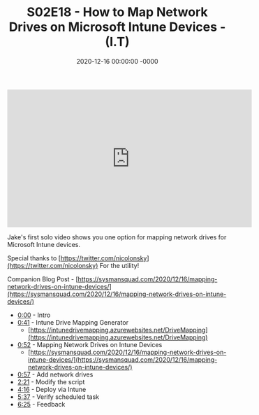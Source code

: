 ﻿---
layout: post
title: "S02E18 - How to Map Network Drives on Microsoft Intune Devices - (I.T)"
date: 2020-12-16 00:00:00 -0000
categories:
---

<iframe loading="lazy" width="560" height="315" src="https://www.youtube.com/embed/hHtXFeuHkC4" title="YouTube video player" frameborder="0" allow="accelerometer; autoplay; clipboard-write; encrypted-media; gyroscope; picture-in-picture" allowfullscreen></iframe>

Jake's first solo video shows you one option for mapping network drives for Microsoft Intune devices.

Special thanks to [https://twitter.com/nicolonsky](https://twitter.com/nicolonsky) For the utility!

Companion Blog Post - [https://sysmansquad.com/2020/12/16/mapping-network-drives-on-intune-devices/](https://sysmansquad.com/2020/12/16/mapping-network-drives-on-intune-devices/)

 * [0:00](https://www.youtube.com/watch?v=hHtXFeuHkC4&t=0s) - Intro
 * [0:41](https://www.youtube.com/watch?v=hHtXFeuHkC4&t=41s) - Intune Drive Mapping Generator
   - [https://intunedrivemapping.azurewebsites.net/DriveMapping](https://intunedrivemapping.azurewebsites.net/DriveMapping)
 * [0:52](https://www.youtube.com/watch?v=hHtXFeuHkC4&t=52s) - Mapping Network Drives on Intune Devices
   - [https://sysmansquad.com/2020/12/16/mapping-network-drives-on-intune-devices/](https://sysmansquad.com/2020/12/16/mapping-network-drives-on-intune-devices/)
 * [0:57](https://www.youtube.com/watch?v=hHtXFeuHkC4&t=57s) - Add network drives
 * [2:21](https://www.youtube.com/watch?v=hHtXFeuHkC4&t=141s) - Modify the script
 * [4:16](https://www.youtube.com/watch?v=hHtXFeuHkC4&t=256s) - Deploy via Intune
 * [5:37](https://www.youtube.com/watch?v=hHtXFeuHkC4&t=337s) - Verify scheduled task
 * [6:25](https://www.youtube.com/watch?v=hHtXFeuHkC4&t=385s) - Feedback

